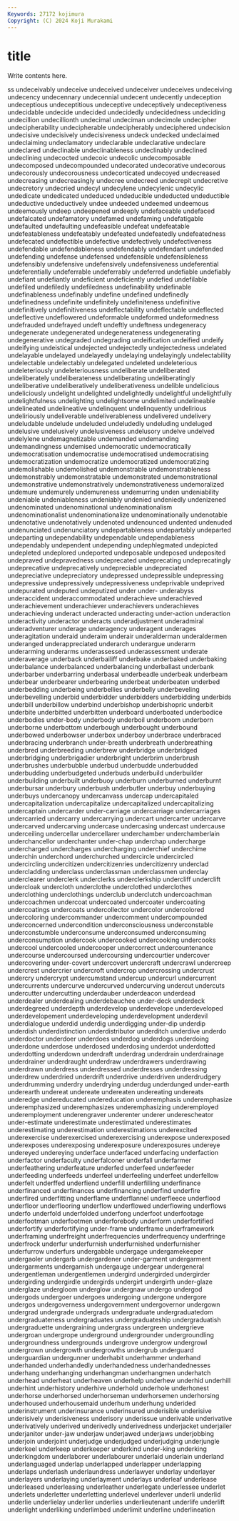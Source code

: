 ```yaml
---
Keywords: 27172 kojimura
Copyright: (C) 2024 Koji Murakami
---
```


# title

Write contents here.



ss
undeceivably undeceive undeceived undeceiver undeceives undeceiving undecency undecennary undecennial undecent
undecently undeception undeceptious undeceptitious undeceptive undeceptively undeceptiveness undecidable undecide undecided
undecidedly undecidedness undeciding undecillion undecillionth undecimal undeciman undecimole undecipher undecipherability
undecipherable undecipherably undeciphered undecision undecisive undecisively undecisiveness undeck undecked undeclaimed
undeclaiming undeclamatory undeclarable undeclarative undeclare undeclared undeclinable undeclinableness undeclinably undeclined
undeclining undecocted undecoic undecolic undecomposable undecomposed undecompounded undecorated undecorative undecorous
undecorously undecorousness undecorticated undecoyed undecreased undecreasing undecreasingly undecree undecreed undecrepit
undecretive undecretory undecried undecyl undecylene undecylenic undecylic undedicate undedicated undeduced
undeducible undeducted undeductible undeductive undeductively undee undeeded undeemed undeemous undeemously
undeep undeepened undeeply undefaceable undefaced undefalcated undefamatory undefamed undefaming undefatigable
undefaulted undefaulting undefeasible undefeat undefeatable undefeatableness undefeatably undefeated undefeatedly undefeatedness
undefecated undefectible undefective undefectively undefectiveness undefendable undefendableness undefendably undefendant undefended
undefending undefense undefensed undefensible undefensibleness undefensibly undefensive undefensively undefensiveness undeferential
undeferentially undeferrable undeferrably undeferred undefiable undefiably undefiant undefiantly undeficient undeficiently
undefied undefilable undefiled undefiledly undefiledness undefinability undefinable undefinableness undefinably undefine
undefined undefinedly undefinedness undefinite undefinitely undefiniteness undefinitive undefinitively undefinitiveness undeflectability
undeflectable undeflected undeflective undeflowered undeformable undeformed undeformedness undefrauded undefrayed undeft
undeftly undeftness undegeneracy undegenerate undegenerated undegenerateness undegenerating undegenerative undegraded undegrading
undeification undeified undeify undeifying undeistical undejected undejectedly undejectedness undelated undelayable
undelayed undelayedly undelaying undelayingly undelectability undelectable undelectably undelegated undeleted undeleterious
undeleteriously undeleteriousness undeliberate undeliberated undeliberately undeliberateness undeliberating undeliberatingly undeliberative undeliberatively
undeliberativeness undelible undelicious undeliciously undelight undelighted undelightedly undelightful undelightfully undelightfulness
undelighting undelightsome undelimited undelineable undelineated undelineative undelinquent undelinquently undelirious undeliriously
undeliverable undeliverableness undelivered undelivery undeludable undelude undeluded undeludedly undeluding undeluged
undelusive undelusively undelusiveness undelusory undelve undelved undelylene undemagnetizable undemanded undemanding
undemandingness undemised undemocratic undemocratically undemocratisation undemocratise undemocratised undemocratising undemocratization undemocratize
undemocratized undemocratizing undemolishable undemolished undemonstrable undemonstrableness undemonstrably undemonstratable undemonstrated undemonstrational
undemonstrative undemonstratively undemonstrativeness undemoralized undemure undemurely undemureness undemurring unden undeniability
undeniable undeniableness undeniably undenied undeniedly undenizened undenominated undenominational undenominationalism undenominationalist
undenominationalize undenominationally undenotable undenotative undenotatively undenoted undenounced undented undenuded undenunciated
undenunciatory undepartableness undepartably undeparted undeparting undependability undependable undependableness undependably undependent
undepending undephlegmated undepicted undepleted undeplored undeported undeposable undeposed undeposited undepraved
undepravedness undeprecated undeprecating undeprecatingly undeprecative undeprecatively undepreciable undepreciated undepreciative undepreciatory
undepressed undepressible undepressing undepressive undepressively undepressiveness undeprivable undeprived undepurated undeputed
undeputized under under- underabyss underaccident underaccommodated underachieve underachieved underachievement underachiever
underachievers underachieves underachieving underact underacted underacting under-action underaction underactivity underactor
underacts underadjustment underadmiral underadventurer underage underagency underagent underages underagitation underaid
underaim underair underalderman underaldermen underanged underappreciated underarch underargue underarm underarming
underarms underassessed underassessment underate underaverage underback underbailiff underbake underbaked underbaking
underbalance underbalanced underbalancing underballast underbank underbarber underbarring underbasal underbeadle underbeak
underbeam underbear underbearer underbearing underbeat underbeaten underbed underbedding underbeing underbellies
underbelly underbeveling underbevelling underbid underbidder underbidders underbidding underbids underbill underbillow
underbind underbishop underbishopric underbit underbite underbitted underbitten underboard underboated underbodice
underbodies under-body underbody underboil underboom underborn underborne underbottom underbough underbought
underbound underbowed underbowser underbox underboy underbrace underbraced underbracing underbranch under-breath
underbreath underbreathing underbred underbreeding underbrew underbridge underbridged underbridging underbrigadier underbright
underbrim underbrush underbrushes underbubble underbud underbudde underbudded underbudding underbudgeted underbuds
underbuild underbuilder underbuilding underbuilt underbuoy underburn underburned underburnt underbursar underbury
underbush underbutler underbuy underbuying underbuys undercanopy undercanvass undercap undercapitaled undercapitalization
undercapitalize undercapitalized undercapitalizing undercaptain undercarder under-carriage undercarriage undercarriages undercarried undercarry
undercarrying undercart undercarter undercarve undercarved undercarving undercase undercasing undercast undercause
underceiling undercellar undercellarer underchamber underchamberlain underchancellor underchanter under-chap underchap undercharge
undercharged undercharges undercharging underchief underchime underchin underchord underchurched undercircle undercircled
undercircling undercitizen undercitizenries undercitizenry underclad undercladding underclass underclassman underclassmen underclay
underclearer underclerk underclerks underclerkship undercliff underclift undercloak undercloth underclothe underclothed
underclothes underclothing underclothings underclub underclutch undercoachman undercoachmen undercoat undercoated undercoater
undercoating undercoatings undercoats undercollector undercolor undercolored undercoloring undercommander undercomment undercompounded
underconcerned undercondition underconsciousness underconstable underconstumble underconsume underconsumed underconsuming underconsumption undercook
undercooked undercooking undercooks undercool undercooled undercooper undercorrect undercountenance undercourse undercoursed
undercoursing undercourtier undercover undercovering under-covert undercovert undercraft undercrawl undercreep undercrest
undercrier undercroft undercrop undercrossing undercrust undercry undercrypt undercumstand undercup undercurl
undercurrent undercurrents undercurve undercurved undercurving undercut undercuts undercutter undercutting underdauber
underdeacon underdead underdealer underdealing underdebauchee under-deck underdeck underdegreed underdepth underdevelop
underdevelope underdeveloped underdevelopement underdeveloping underdevelopment underdevil underdialogue underdid underdig underdigging
under-dip underdip underdish underdistinction underdistributor underditch underdive underdo underdoctor underdoer
underdoes underdog underdogs underdoing underdone underdose underdosed underdosing underdot underdotted
underdotting underdown underdraft underdrag underdrain underdrainage underdrainer underdraught underdraw underdrawers
underdrawing underdrawn underdress underdressed underdresses underdressing underdrew underdried underdrift underdrive
underdriven underdrudgery underdrumming underdry underdrying underdug underdunged under-earth underearth undereat
undereate undereaten undereating undereats underedge undereducated undereducation underemphasis underemphasize underemphasized
underemphasizes underemphasizing underemployed underemployment underengraver underenter underer underescheator under-estimate underestimate
underestimated underestimates underestimating underestimation underestimations underexcited underexercise underexercised underexercising underexpose
underexposed underexposes underexposing underexposure underexposures undereye undereyed undereying underface underfaced
underfacing underfaction underfactor underfaculty underfalconer underfall underfarmer underfeathering underfeature underfed
underfeed underfeeder underfeeding underfeeds underfeel underfeeling underfeet underfellow underfelt underffed
underfiend underfill underfilling underfinance underfinanced underfinances underfinancing underfind underfire underfired
underfitting underflame underflannel underfleece underflood underfloor underflooring underflow underflowed underflowing
underflows underfo underfold underfolded underfong underfoot underfootage underfootman underfootmen underforebody
underform underfortified underfortify underfortifying under-frame underframe underframework underframing underfreight underfrequencies
underfrequency underfringe underfrock underfur underfurnish underfurnished underfurnisher underfurrow underfurs undergabble
undergage undergamekeeper undergaoler undergarb undergardener under-garment undergarment undergarments undergarnish undergauge
undergear undergeneral undergentleman undergentlemen undergird undergirded undergirder undergirding undergirdle undergirds
undergirt undergirth under-glaze underglaze undergloom underglow undergnaw undergo undergod undergods
undergoer undergoes undergoing undergone undergore undergos undergoverness undergovernment undergovernor undergown
undergrad undergrade undergrads undergraduate undergraduatedom undergraduateness undergraduates undergraduateship undergraduatish undergraduette
undergraining undergrass undergreen undergrieve undergroan undergrope underground undergrounder undergroundling undergroundness
undergrounds undergrove undergrow undergrowl undergrown undergrowth undergrowths undergrub underguard underguardian
undergunner underhabit underhammer underhand underhanded underhandedly underhandedness underhandednesses underhang underhanging
underhangman underhangmen underhatch underhead underheat underheaven underhelp underhew underhid underhill
underhint underhistory underhive underhold underhole underhonest underhorse underhorsed underhorseman underhorsemen
underhorsing underhoused underhousemaid underhum underhung underided underinstrument underinsurance underinsured underisible
underisive underisively underisiveness underisory underissue underivable underivative underivatively underived underivedly
underivedness underjacket underjailer underjanitor under-jaw underjaw underjawed underjaws underjobbing underjoin
underjoint underjudge underjudged underjudging underjungle underkeel underkeep underkeeper underkind under-king
underking underkingdom underlaborer underlabourer underlaid underlain underland underlanguaged underlap underlapped
underlapper underlapping underlaps underlash underlaundress underlawyer underlay underlayer underlayers underlaying
underlayment underlays underleaf underlease underleased underleasing underleather underlegate underlessee underlet
underlets underletter underletting underlevel underlever underli underlid underlie underlielay underlier
underlies underlieutenant underlife underlift underlight underliking underlimbed underlimit underline underlineation
